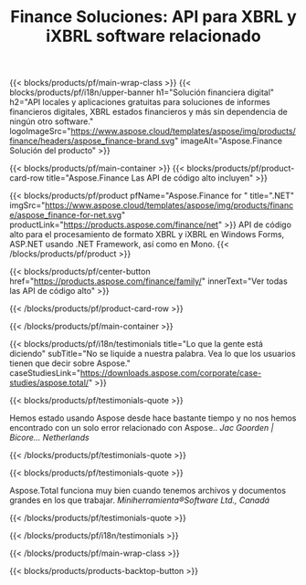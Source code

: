﻿---
title: "Finance Soluciones: API para XBRL y iXBRL software relacionado "
weight: 30
url: /es/
description: API de código alto y aplicaciones gratuitas para procesar formatos de lenguaje de informes comerciales eXtensibles XBRL y iXBRL para crear estados financieros consolidados y más
---
{{< blocks/products/pf/main-wrap-class >}}
{{< blocks/products/pf/i18n/upper-banner h1="Solución financiera digital" h2="API locales y aplicaciones gratuitas para soluciones de informes financieros digitales, XBRL estados financieros y más sin dependencia de ningún otro software." logoImageSrc="https://www.aspose.cloud/templates/aspose/img/products/finance/headers/aspose_finance-brand.svg" imageAlt="Aspose.Finance Solución del producto" >}}

{{< blocks/products/pf/main-container >}}
{{< blocks/products/pf/product-card-row title="Aspose.Finance Las API de código alto incluyen" >}}

{{< blocks/products/pf/product pfName="Aspose.Finance for " title=".NET" imgSrc="https://www.aspose.cloud/templates/aspose/img/products/finance/aspose_finance-for-net.svg" productLink="https://products.aspose.com/finance/net" >}}
API de código alto para el procesamiento de formato XBRL y iXBRL en Windows Forms, ASP.NET usando .NET Framework, así como en Mono.
{{< /blocks/products/pf/product >}}

{{< blocks/products/pf/center-button href="https://products.aspose.com/finance/family/" innerText="Ver todas las API de código alto" >}}

{{< /blocks/products/pf/product-card-row >}}

{{< /blocks/products/pf/main-container >}}

{{< blocks/products/pf/i18n/testimonials title="Lo que la gente está diciendo" subTitle="No se liquide a nuestra palabra. Vea lo que los usuarios tienen que decir sobre Aspose." caseStudiesLink="https://downloads.aspose.com/corporate/case-studies/aspose.total/" >}}

{{< blocks/products/pf/testimonials-quote >}}
<p class="first">
 Hemos estado usando Aspose desde hace bastante tiempo y no nos hemos encontrado con un solo error relacionado con Aspose..
 <em>
  Jac Goorden | Bicore... Netherlands
 </em>
</p>

{{< /blocks/products/pf/testimonials-quote >}}

{{< blocks/products/pf/testimonials-quote >}}
<p class="second">
 Aspose.Total funciona muy bien cuando tenemos archivos y documentos grandes en los que trabajar.
 <em>
  Miniherramienta®Software Ltd., Canadá
 </em>
</p>

{{< /blocks/products/pf/testimonials-quote >}}

{{< /blocks/products/pf/i18n/testimonials >}}

{{< /blocks/products/pf/main-wrap-class >}}

{{< blocks/products/products-backtop-button >}}